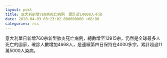 ```yaml
---
layout: post
title: 意大利新增760宗死亡病例　累計近14000人不治
date: 2020-04-03 03:23:02.000000000 +08:00
categories: rss
---
```


意大利單日新增760宗新型肺炎死亡病例，總數增至13915宗，仍然是全球最多人死亡的國家，確診人數增加4668人，是連續第四日保持在4000多宗，累計超過11萬5000人染病。
